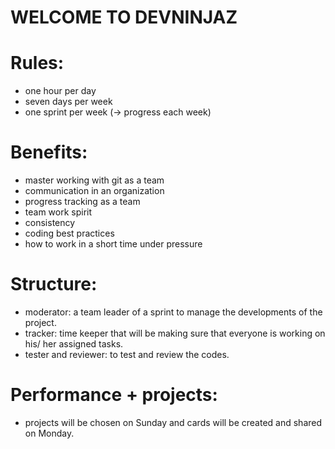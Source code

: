 #   WELCOME TO DEVNINJAZ

# Rules:

- one hour per day
- seven days per week
- one sprint per week (→ progress each week)

# Benefits:

- master working with git as a team
- communication in an organization
- progress tracking as a team
- team work spirit
- consistency
- coding best practices
- how to work in a short time under pressure

# Structure:

- moderator: a team leader of a sprint to manage the developments of the project.
- tracker: time keeper that will be making sure that everyone is working on his/ her assigned tasks.
- tester and reviewer: to test and review the codes.

# Performance + projects:

- projects will be chosen on Sunday and cards will be created and shared on Monday.
